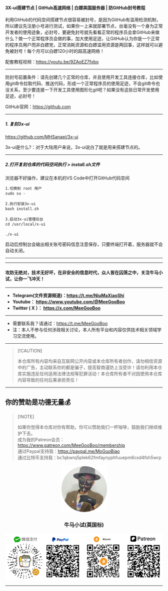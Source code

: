 #### 3X-ui搭建节点 | GitHub高速网络 | 白嫖美国服务器 | 防GitHub封号教程

利用GitHub的代码空间搭建节点很容易被封号，是因为GitHub有滥用检测机制，所以建议先注册小号进行测试，如果你一上来就部署节点，丝毫没有一个身为正常开发者的使用迹象，必封号，要避免封号就先看看正常的程序员会拿GitHub来做什么？做一个正常程序员会做的事，加大使用足迹，让GitHub认为你是一个正常的程序员用户而非白嫖党，正常消耗资源和白嫖滥用资源是两回事，这样就可以避免被封号！每个月可以白嫖120小时的超高速网络！

配套教程视频：https://youtu.be/9ZAoEZ7fxbo

****

防封号前置条件：请先创建几个正常的仓库，并且使用开发工具连接仓库，比如使用git命令拉取代码、推送代码，形成一个正常程序员的使用足迹，不会git命令也没关系，至少要连接一下开发工具使用图形化git吧？如果没有这些日常开发使用足迹，必封号！

GitHub官网：https://github.com

****

##### 1. 复刻3x-ui

https://github.com/MHSanaei/3x-ui

3x-ui是什么?：对于大陆用户来说，3x-ui说白了就是用来搭建节点的。

****

##### 2.打开复刻仓库的代码空间执行 > install.sh文件

浏览器不好操作，建议在本机的VS Code中打开GitHub代码空间

```
1.切换到 root 用户
sudo su -

2.执行安装3x-ui
bash install.sh

3.启动3x-ui管理后台
cd /usr/local/x-ui

./x-ui
```

启动后控制台会输出相关账号密码信息注意保存，只要终端打开着，服务器就不会自动关闭。

****










****

#### 攻防无绝对，技术无好坏，在非安全的信息时代，众人皆在囚笼之中，关注牛马小试，让你一飞冲天！

****

- **Telegram(文件资源频道)：https://t.me/NiuMaXiaoShi**
- **Youtube：  https://www.youtube.com/@MeeGooBoo**
- **Twitter ( X ）：  https://x.com/MeeGooBoo**

****

- 需要联系我？请通过：https://t.me/MeeGooBoo
- 注：本人不参与任何涉政相关讨论，本人所有平台和内容仅供技术相关领域学习交流使用。

****

>  [!CAUTION]
>
> 本仓库所有内容均来自互联网公开内容或本仓库所有者创作，请勿相信资源中的广告，主动联系你的都是骗子，提高智商谨防上当受诈！请勿利用本仓库实施违反任何适用法律法规等犯罪活动！本仓库所有者不对因使用本仓库内容导致的任何后果承担责任！

****

## 你的赞助是功德无量💰

>  [!NOTE]
>
> 如果你觉得本仓库对你有帮助，你可以赞助我们一杯咖啡，鼓励我们继续维护下去。<br>
> 成为我的Patreon会员：https://www.patreon.com/MeeGooBoo/membership<br>
> 通过Paypal支持我：https://paypal.me/MoGuoBiao<br>
> 通过比特币支持我：bc1qkwrq5plek62fmfaynyphfuuepm6cxd4fsh5wrp



<p align="center" >
    <img src="https://raw.githubusercontent.com/MeeGooBoo/2025/refs/heads/main/static/imgs/logo.png" width="150">
    <h3 align="center">牛马小试(莫国标)</h3>
    <p align="center">
        <img src="https://raw.githubusercontent.com/MeeGooBoo/2025/refs/heads/main/static/imgs/pays.png">
    </p>
</p>


****
